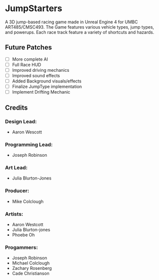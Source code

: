 # JumpStarters
A 3D jump-based racing game made in Unreal Engine 4 for UMBC ART485/CMSC493.
The Game features various vehicle types, jump types, and powerups. Each race track feature a variety of shortcuts and hazards.

## Future Patches
- [ ] More complete AI
- [ ] Full Race HUD
- [ ] Improved driving mechanics
- [ ] Improved sound effects
- [ ] Added Background visuals/effects
- [ ] Finalize JumpType implementation
- [ ] Implement Drifting Mechanic

## Credits
### Design Lead:  
- Aaron Wescott

### Programming Lead:
- Joseph Robinson

### Art Lead:
- Julia Blurton-Jones

### Producer:
- Mike Colclough

### Artists:
- Aaron Westcott
- Julia Blurton-jones 
- Phoebe Oh

### Progammers:
- Joseph Robinson
- Michael Colclough
- Zachary Rosenberg
- Cade Christianson

